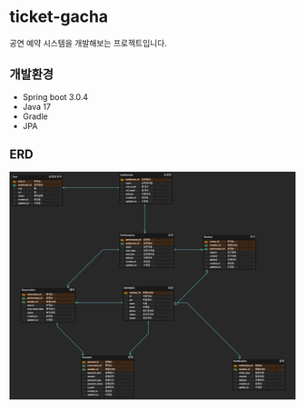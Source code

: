 # ticket-gacha
공연 예약 시스템을 개발해보는 프로젝트입니다.

## 개발환경
- Spring boot 3.0.4
- Java 17
- Gradle
- JPA

## ERD
![ERD](.assets/ERD.PNG)
